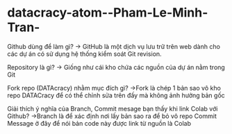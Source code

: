 # datacracy-atom--Pham-Le-Minh-Tran-
Github dùng để làm gì?
 -> GitHub là một dịch vụ lưu trữ trên web dành cho các dự án có sử dụng hệ thống kiểm soát Git revision.

Repository là gì?
 -> Giống như cái kho chứa các nguồn của dự án nằm trong Git

Fork repo (DATAcracy) nhằm mục đích gì?
->Fork là chép 1 bản sao vô kho repo DATACracy để có thể chỉnh sửa trên đấy mà không ảnh hưởng bản gốc

Giải thích ý nghĩa của Branch, Commit mesage bạn thấy khi link Colab với Github?
->Branch là để xác định nơi lấy bản sao ra để bỏ vô repo
  Commit Message ở đây để nói bản code này được link từ nguồn là Colab
